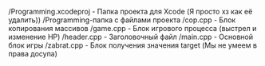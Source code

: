 /Programming.xcodeproj - Папка проекта для Xcode (Я просто хз как её удалить))
/Programming-папка с файлами проекта
	/cop.cpp    -  Блок копирования массивов
	/game.cpp   -  Блок игрового процесса (выстрел и изменение HP)
	/header.cpp -  Заголовочный файл
	/main.cpp   -  Основной блок игры
	/zabrat.cpp -  Блок получения значения target (Мы не умеем в права досупа)
	

